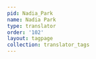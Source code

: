 ```yaml
---
pid: Nadia_Park
name: Nadia Park
type: translator
order: '102'
layout: tagpage
collection: translator_tags
---
```

